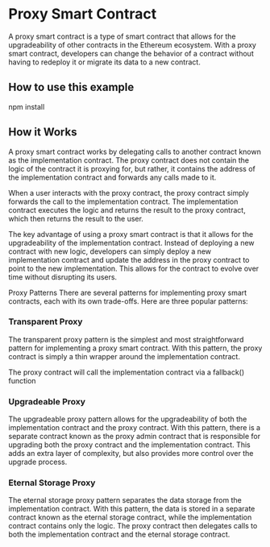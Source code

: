 # Proxy Smart Contract
A proxy smart contract is a type of smart contract that allows for the upgradeability of other contracts in the Ethereum ecosystem. With a proxy smart contract, developers can change the behavior of a contract without having to redeploy it or migrate its data to a new contract.

## How to use this example
npm install 

## How it Works
A proxy smart contract works by delegating calls to another contract known as the implementation contract. The proxy contract does not contain the logic of the contract it is proxying for, but rather, it contains the address of the implementation contract and forwards any calls made to it.

When a user interacts with the proxy contract, the proxy contract simply forwards the call to the implementation contract. The implementation contract executes the logic and returns the result to the proxy contract, which then returns the result to the user.

The key advantage of using a proxy smart contract is that it allows for the upgradeability of the implementation contract. Instead of deploying a new contract with new logic, developers can simply deploy a new implementation contract and update the address in the proxy contract to point to the new implementation. This allows for the contract to evolve over time without disrupting its users.

Proxy Patterns
There are several patterns for implementing proxy smart contracts, each with its own trade-offs. Here are three popular patterns:

### Transparent Proxy
The transparent proxy pattern is the simplest and most straightforward pattern for implementing a proxy smart contract. With this pattern, the proxy contract is simply a thin wrapper around the implementation contract. 

The proxy contract will call the implementation contract via a fallback() function

### Upgradeable Proxy
The upgradeable proxy pattern allows for the upgradeability of both the implementation contract and the proxy contract. With this pattern, there is a separate contract known as the proxy admin contract that is responsible for upgrading both the proxy contract and the implementation contract. This adds an extra layer of complexity, but also provides more control over the upgrade process.

### Eternal Storage Proxy
The eternal storage proxy pattern separates the data storage from the implementation contract. With this pattern, the data is stored in a separate contract known as the eternal storage contract, while the implementation contract contains only the logic. The proxy contract then delegates calls to both the implementation contract and the eternal storage contract.